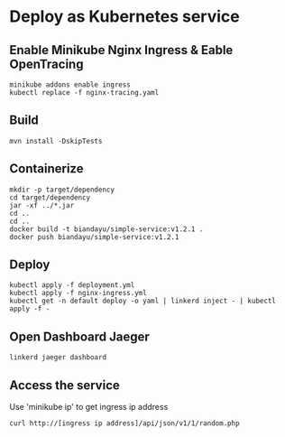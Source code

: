 # Deploy as Kubernetes service

## Enable Minikube Nginx Ingress & Eable OpenTracing
```
minikube addons enable ingress
kubectl replace -f nginx-tracing.yaml
```

## Build
```
mvn install -DskipTests
```

## Containerize
```
mkdir -p target/dependency
cd target/dependency
jar -xf ../*.jar
cd ..
cd ..
docker build -t biandayu/simple-service:v1.2.1 .
docker push biandayu/simple-service:v1.2.1
```

## Deploy
```
kubectl apply -f deployment.yml
kubectl apply -f nginx-ingress.yml
kubectl get -n default deploy -o yaml | linkerd inject - | kubectl apply -f -
```

## Open Dashboard Jaeger
```
linkerd jaeger dashboard
```

## Access the service
Use 'minikube ip' to get ingress ip address 
```
curl http://[ingress ip address]/api/json/v1/1/random.php
```